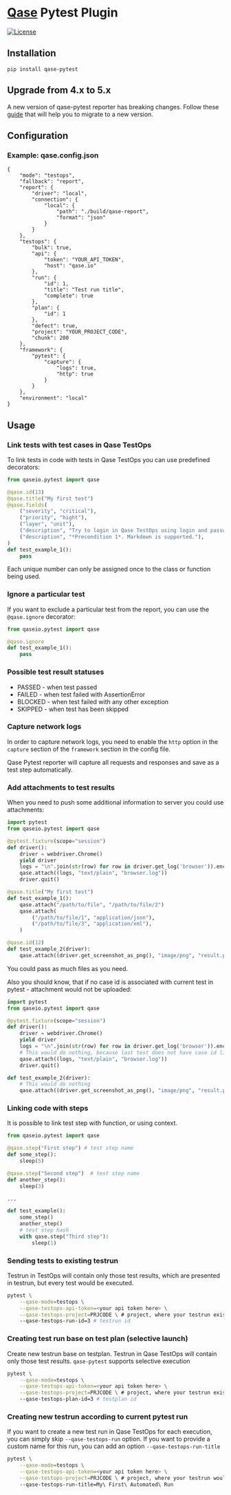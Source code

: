 # [Qase](https://qase.io) Pytest Plugin

[![License](https://lxgaming.github.io/badges/License-Apache%202.0-blue.svg)](https://www.apache.org/licenses/LICENSE-2.0)

## Installation

```
pip install qase-pytest
```

## Upgrade from 4.x to 5.x
A new version of qase-pytest reporter has breaking changes. Follow these [guide](UPGRADE.md) that will help you to migrate to a new version.

## Configuration

### Example: qase.config.json

```
{
	"mode": "testops", 
	"fallback": "report",
	"report": {
		"driver": "local",
		"connection": {
			"local": {
				"path": "./build/qase-report",
				"format": "json" 
			}
		}
	},
	"testops": {
		"bulk": true,
		"api": {
			"token": "YOUR_API_TOKEN",
			"host": "qase.io"
		},
		"run": {
            "id": 1,
			"title": "Test run title",
			"complete": true
		},
        "plan": {
            "id": 1
        },
		"defect": true,
		"project": "YOUR_PROJECT_CODE",
		"chunk": 200
	},
	"framework": {
		"pytest": {
			"capture": {
				"logs": true,
				"http": true
			}
		}
	},
	"environment": "local"
}
```

## Usage

### Link tests with test cases in Qase TestOps

To link tests in code with tests in Qase TestOps you can use predefined decorators:

```python
from qaseio.pytest import qase

@qase.id(13)
@qase.title("My first test")
@qase.fields(
    ("severity", "critical"),
    ("priority", "hight"),
    ("layer", "unit"),
    ("description", "Try to login in Qase TestOps using login and password"),
    ("description", "*Precondition 1*. Markdown is supported."),
)
def test_example_1():
    pass
```

Each unique number can only be assigned once to the class or function being used.

### Ignore a particular test
If you want to exclude a particular test from the report, you can use the `@qase.ignore` decorator:

```python
from qaseio.pytest import qase

@qase.ignore
def test_example_1():
    pass
```

### Possible test result statuses

- PASSED - when test passed
- FAILED - when test failed with AssertionError
- BLOCKED - when test failed with any other exception
- SKIPPED - when test has been skipped

### Capture network logs
In order to capture network logs, you need to enable the `http` option in the `capture` section of the `framework` section in the config file.

Qase Pytest reporter will capture all requests and responses and save as a test step automatically.

### Add attachments to test results

When you need to push some additional information to server you could use
attachments:

```python
import pytest
from qaseio.pytest import qase

@pytest.fixture(scope="session")
def driver():
    driver = webdriver.Chrome()
    yield driver
    logs = "\n".join(str(row) for row in driver.get_log('browser')).encode('utf-8')
    qase.attach((logs, "text/plain", "browser.log"))
    driver.quit()

@qase.title("My first test")
def test_example_1():
    qase.attach("/path/to/file", "/path/to/file/2")
    qase.attach(
        ("/path/to/file/1", "application/json"),
        ("/path/to/file/3", "application/xml"),
    )

@qase.id(12)
def test_example_2(driver):
    qase.attach((driver.get_screenshot_as_png(), "image/png", "result.png"))
```

You could pass as much files as you need.

Also you should know, that if no case id is associated with current test in
pytest - attachment would not be uploaded:

```python
import pytest
from qaseio.pytest import qase

@pytest.fixture(scope="session")
def driver():
    driver = webdriver.Chrome()
    yield driver
    logs = "\n".join(str(row) for row in driver.get_log('browser')).encode('utf-8')
    # This would do nothing, because last test does not have case id link
    qase.attach((logs, "text/plain", "browser.log"))
    driver.quit()

def test_example_2(driver):
    # This would do nothing
    qase.attach((driver.get_screenshot_as_png(), "image/png", "result.png"))
```

### Linking code with steps

It is possible to link test step with function, or using context.

```python
from qaseio.pytest import qase

@qase.step("First step") # test step name
def some_step():
    sleep(5)

@qase.step("Second step")  # test step name
def another_step():
    sleep(3)

...

def test_example():
    some_step()
    another_step()
    # test step hash
    with qase.step("Third step"):
        sleep(1)
```

### Sending tests to existing testrun

Testrun in TestOps will contain only those test results, which are presented in testrun,
but every test would be executed.

```bash
pytest \
    --qase-mode=testops \
    --qase-testops-api-token=<your api token here> \
    --qase-testops-project=PRJCODE \ # project, where your testrun exists in
    --qase-testops-run-id=3 # testrun id
```

### Creating test run base on test plan (selective launch)

Create new testrun base on testplan. Testrun in Qase TestOps will contain only those
test results. `qase-pytest` supports selective execution

```bash
pytest \
    --qase-mode=testops \
    --qase-testops-api-token=<your api token here> \
    --qase-testops-project=PRJCODE \ # project, where your testrun exists in
    --qase-testops-plan-id=3 # testplan id
```

### Creating new testrun according to current pytest run

If you want to create a new test run in Qase TestOps for each execution, you can simply 
skip `--qase-testops-run` option. If you want to provide a custom name for this run, you can add an
option `--qase-testops-run-title` 

```bash
pytest \
    --qase-mode=testops \
    --qase-testops-api-token=<your api token here> \
    --qase-testops-project=PRJCODE \ # project, where your testrun would be created
    --qase-testops-run-title=My\ First\ Automated\ Run
```
